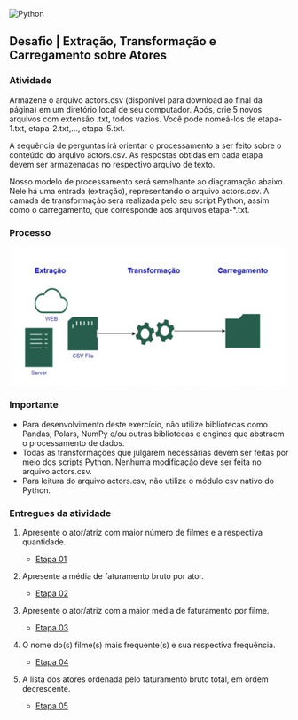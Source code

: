 
![Python](https://img.shields.io/badge/python-3670A0?style=for-the-badge&logo=python&logoColor=ffdd54)

## Desafio | Extração, Transformação e Carregamento sobre Atores

### Atividade

Armazene o arquivo actors.csv (disponível para download ao final da página) em um diretório local de seu computador. Após, crie 5 novos arquivos com extensão .txt, todos vazios. Você pode nomeá-los de etapa-1.txt, etapa-2.txt,..., etapa-5.txt.

A sequência de perguntas irá orientar o processamento a ser feito sobre o conteúdo do arquivo actors.csv. As respostas obtidas em cada etapa devem ser armazenadas no respectivo arquivo de texto.

Nosso modelo de processamento será semelhante ao diagramação abaixo. Nele há uma entrada (extração), representando o arquivo actors.csv. A camada de transformação será realizada pelo seu script Python, assim como o carregamento, que corresponde aos arquivos etapa-*.txt.

### Processo

![processo-etl](/sprint_03/python/img/processo-ETL.png)

### Importante

- Para desenvolvimento deste exercício, não utilize bibliotecas como Pandas, Polars, NumPy e/ou outras bibliotecas e engines que abstraem o processamento de dados.
- Todas as transformações que julgarem necessárias devem ser feitas por meio dos scripts Python. Nenhuma modificação deve ser feita no arquivo actors.csv.
- Para leitura do arquivo actors.csv, não utilize o módulo csv nativo do Python.

### Entregues da atividade

1. Apresente o ator/atriz com maior número de filmes e a respectiva quantidade.
    - [Etapa 01](./parte-4-ETL/etapa-1.txt)

2. Apresente a média de faturamento bruto por ator.
    - [Etapa 02](./parte-4-ETL/etapa-2.txt)

3. Apresente o ator/atriz com a maior média de faturamento por filme.
    - [Etapa 03](./parte-4-ETL/etapa-3.txt)

4. O nome do(s) filme(s) mais frequente(s) e sua respectiva frequência.
    - [Etapa 04](./parte-4-ETL/etapa-4.txt)

5. A lista dos atores ordenada pelo faturamento bruto total, em ordem decrescente.
    - [Etapa 05](./parte-4-ETL/etapa-5.txt)
